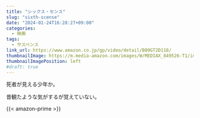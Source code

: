 ```yaml
---
title: "シックス・センス"
slug: "sixth-scense"
date: "2024-01-24T16:28:27+09:00"
categories:
  - 映画
tags:
  - サスペンス
link_url: https://www.amazon.co.jp/gp/video/detail/B00GT2D118/
thumbnailImage: https://m.media-amazon.com/images/W/MEDIAX_849526-T1/images/I/71-tZxPGdpL._AC_UL320_.jpg
thumbnailImagePosition: left
#draft: true
---
```

死者が見える少年か。
<!--more-->
昔観たような気がするが覚えていない。

{{< amazon-prime >}}
